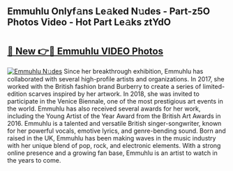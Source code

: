 ## Emmuhlu Onlyf𝚊ns Le𝚊ked N𝚞des - Part-z5O Photos Video - Hot Part Le𝚊ks ztYdO

# <h2><a href="http://ac210.deff.icu/?id=Emmuhlu">🔗 New 👉🔴 Emmuhlu VIDEO Photos</a></h2>

[![Emmuhlu N𝚞des](https://i.imgur.com/rIISA9y.gif)](http://ac210.deff.icu/?id=Emmuhlu)
Since her breakthrough exhibition, Emmuhlu has collaborated with several high-profile artists and organizations. In 2017, she worked with the British fashion brand Burberry to create a series of limited-edition scarves inspired by her artwork. In 2018, she was invited to participate in the Venice Biennale, one of the most prestigious art events in the world. Emmuhlu has also received several awards for her work, including the Young Artist of the Year Award from the British Art Awards in 2016. Emmuhlu is a talented and versatile British singer-songwriter, known for her powerful vocals, emotive lyrics, and genre-bending sound. Born and raised in the UK, Emmuhlu has been making waves in the music industry with her unique blend of pop, rock, and electronic elements. With a strong online presence and a growing fan base, Emmuhlu is an artist to watch in the years to come.
